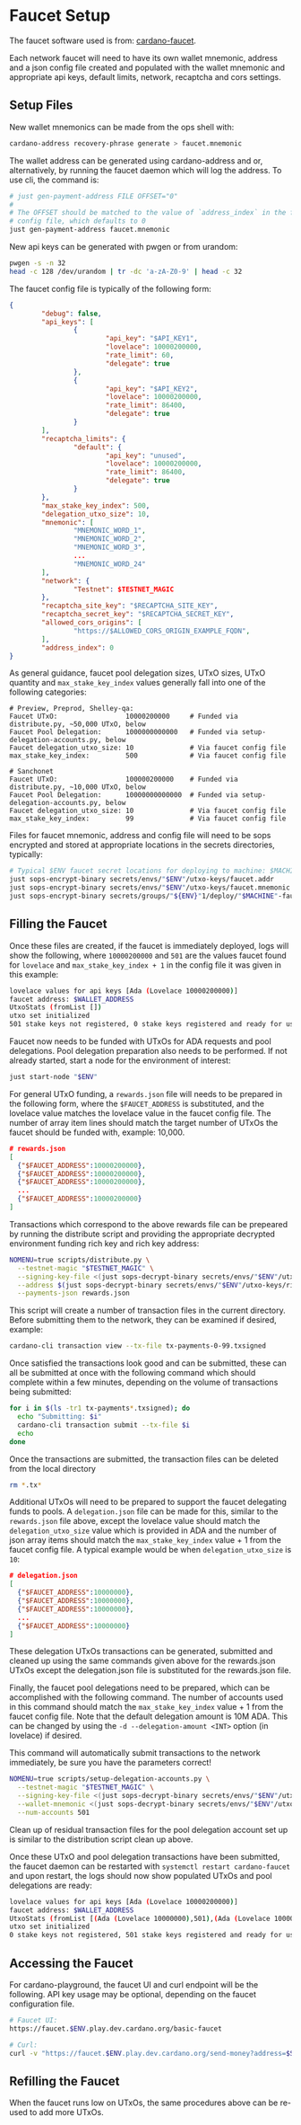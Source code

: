 # Faucet Setup

The faucet software used is from:
[cardano-faucet](https://github.com/input-output-hk/cardano-faucet).

Each network faucet will need to have its own wallet mnemonic, address and a
json config file created and populated with the wallet mnemonic and appropriate
api keys, default limits, network, recaptcha and cors settings.

## Setup Files
New wallet mnemonics can be made from the ops shell with:
```bash
cardano-address recovery-phrase generate > faucet.mnemonic
```

The wallet address can be generated using cardano-address and or,
alternatively, by running the faucet daemon which will log the address.  To use
cli, the command is:
```bash
# just gen-payment-address FILE OFFSET="0"
#
# The OFFSET should be matched to the value of `address_index` in the faucet
# config file, which defaults to 0
just gen-payment-address faucet.mnemonic
```

New api keys can be generated with pwgen or from urandom:
```bash
pwgen -s -n 32
head -c 128 /dev/urandom | tr -dc 'a-zA-Z0-9' | head -c 32
```

The faucet config file is typically of the following form:
```json
{
        "debug": false,
        "api_keys": [
                {
                        "api_key": "$API_KEY1",
                        "lovelace": 10000200000,
                        "rate_limit": 60,
                        "delegate": true
                },
                {
                        "api_key": "$API_KEY2",
                        "lovelace": 10000200000,
                        "rate_limit": 86400,
                        "delegate": true
                }
        ],
        "recaptcha_limits": {
                "default": {
                        "api_key": "unused",
                        "lovelace": 10000200000,
                        "rate_limit": 86400,
                        "delegate": true
                }
        },
        "max_stake_key_index": 500,
        "delegation_utxo_size": 10,
        "mnemonic": [
                "MNEMONIC_WORD_1",
                "MNEMONIC_WORD_2",
                "MNEMONIC_WORD_3",
                ...
                "MNEMONIC_WORD_24"
        ],
        "network": {
                "Testnet": $TESTNET_MAGIC
        },
        "recaptcha_site_key": "$RECAPTCHA_SITE_KEY",
        "recaptcha_secret_key": "$RECAPTCHA_SECRET_KEY",
        "allowed_cors_origins": [
                "https://$ALLOWED_CORS_ORIGIN_EXAMPLE_FQDN",
        ],
        "address_index": 0
}
```

As general guidance, faucet pool delegation sizes, UTxO sizes, UTxO quantity
and `max_stake_key_index` values generally fall into one of the following
categories:
```
# Preview, Preprod, Shelley-qa:
Faucet UTxO:                 10000200000     # Funded via distribute.py, ~50,000 UTxO, below
Faucet Pool Delegation:      1000000000000   # Funded via setup-delegation-accounts.py, below
Faucet delegation_utxo_size: 10              # Via faucet config file
max_stake_key_index:         500             # Via faucet config file

# Sanchonet
Faucet UTxO:                 100000200000    # Funded via distribute.py, ~10,000 UTxO, below
Faucet Pool Delegation:      10000000000000  # Funded via setup-delegation-accounts.py, below
Faucet delegation_utxo_size: 10              # Via faucet config file
max_stake_key_index:         99              # Via faucet config file
```

Files for faucet mnemonic, address and config file will need to be sops
encrypted and stored at appropriate locations in the secrets directories,
typically:
```bash
# Typical $ENV faucet secret locations for deploying to machine: $MACHINE
just sops-encrypt-binary secrets/envs/"$ENV"/utxo-keys/faucet.addr
just sops-encrypt-binary secrets/envs/"$ENV"/utxo-keys/faucet.mnemonic
just sops-encrypt-binary secrets/groups/"${ENV}"1/deploy/"$MACHINE"-faucet.json
```

## Filling the Faucet
Once these files are created, if the faucet is immediately deployed, logs will
show the following, where `10000200000` and `501` are the values faucet found
for `lovelace` and `max_stake_key_index + 1` in the config file it was given in
this example:
```bash
lovelace values for api keys [Ada (Lovelace 10000200000)]
faucet address: $WALLET_ADDRESS
UtxoStats (fromList [])
utxo set initialized
501 stake keys not registered, 0 stake keys registered and ready for use, 0 stake keys delegated to pools
```

Faucet now needs to be funded with UTxOs for ADA requests and pool delegations.
Pool delegation preparation also needs to be performed.  If not already
started, start a node for the environment of interest:
```bash
just start-node "$ENV"
```

For general UTxO funding, a `rewards.json` file will needs to be prepared in
the following form, where the `$FAUCET_ADDRESS` is substituted, and the
lovelace value matches the lovelace value in the faucet config file.  The
number of array item lines should match the target number of UTxOs the faucet
should be funded with, example: 10,000.
```json
# rewards.json
[
  {"$FAUCET_ADDRESS":10000200000},
  {"$FAUCET_ADDRESS":10000200000},
  {"$FAUCET_ADDRESS":10000200000},
  ...
  {"$FAUCET_ADDRESS":10000200000}
]
```

Transactions which correspond to the above rewards file can be prepeared by
running the distribute script and providing the appropriate decrypted
environment funding rich key and rich key address:
```bash
NOMENU=true scripts/distribute.py \
  --testnet-magic "$TESTNET_MAGIC" \
  --signing-key-file <(just sops-decrypt-binary secrets/envs/"$ENV"/utxo-keys/rich-utxo.skey) \
  --address $(just sops-decrypt-binary secrets/envs/"$ENV"/utxo-keys/rich-utxo.addr) \
  --payments-json rewards.json
```

This script will create a number of transaction files in the current directory.
Before submitting them to the network, they can be examined if desired,
example:
```bash
cardano-cli transaction view --tx-file tx-payments-0-99.txsigned
```

Once satisfied the transactions look good and can be submitted, these can all
be submitted at once with the following command which should complete within a
few minutes, depending on the volume of transactions being submitted:
```bash
for i in $(ls -tr1 tx-payments*.txsigned); do
  echo "Submitting: $i"
  cardano-cli transaction submit --tx-file $i
  echo
done
```

Once the transactions are submitted, the transaction files can be deleted from
the local directory
```bash
rm *.tx*
```

Additional UTxOs will need to be prepared to support the faucet delegating funds to
pools.  A `delegation.json` file can be made for this, similar to the
`rewards.json` file above, except the lovelace value should match the
`delegation_utxo_size` value which is provided in ADA and the number of json
array items should match the `max_stake_key_index` value + 1 from the faucet config
file.  A typical example would be when `delegation_utxo_size` is `10`:
```json
# delegation.json
[
  {"$FAUCET_ADDRESS":10000000},
  {"$FAUCET_ADDRESS":10000000},
  {"$FAUCET_ADDRESS":10000000},
  ...
  {"$FAUCET_ADDRESS":10000000}
]
```

These delegation UTxOs transactions can be generated, submitted and cleaned up
using the same commands given above for the rewards.json UTxOs except the
delegation.json file is substituted for the rewards.json file.

Finally, the faucet pool delegations need to be prepared, which can be
accomplished with the following command.  The number of accounts used in this
command should match the `max_stake_key_index` value + 1 from the faucet config
file.  Note that the default delegation amount is 10M ADA.  This can be changed
by using the `-d --delegation-amount <INT>` option (in lovelace) if desired.

This command will automatically submit transactions to the network immediately,
be sure you have the parameters correct!
```bash
NOMENU=true scripts/setup-delegation-accounts.py \
  --testnet-magic "$TESTNET_MAGIC" \
  --signing-key-file <(just sops-decrypt-binary secrets/envs/"$ENV"/utxo-keys/rich-utxo.skey) \
  --wallet-mnemonic <(just sops-decrypt-binary secrets/envs/"$ENV"/utxo-keys/faucet.mnemonic) \
  --num-accounts 501
```

Clean up of residual transaction files for the pool delegation account set up
is similar to the distribution script clean up above.

Once these UTxO and pool delegation transactions have been submitted, the
faucet daemon can be restarted with `systemctl restart cardano-faucet` and upon
restart, the logs should now show populated UTxOs and pool delegations are
ready:
```bash
lovelace values for api keys [Ada (Lovelace 10000200000)]
faucet address: $WALLET_ADDRESS
UtxoStats (fromList [(Ada (Lovelace 10000000),501),(Ada (Lovelace 10000200000),10000)])
utxo set initialized
0 stake keys not registered, 501 stake keys registered and ready for use, 0 stake keys delegated to pools
```

## Accessing the Faucet
For cardano-playground, the faucet UI and curl endpoint will be the following.
API key usage may be optional, depending on the faucet configuration file.
```bash
# Faucet UI:
https://faucet.$ENV.play.dev.cardano.org/basic-faucet

# Curl:
curl -v "https://faucet.$ENV.play.dev.cardano.org/send-money?address=$SEND_ADDRESS&api_key=$API_KEY"
```

## Refilling the Faucet
When the faucet runs low on UTxOs, the same procedures above can be re-used to add more UTxOs.
